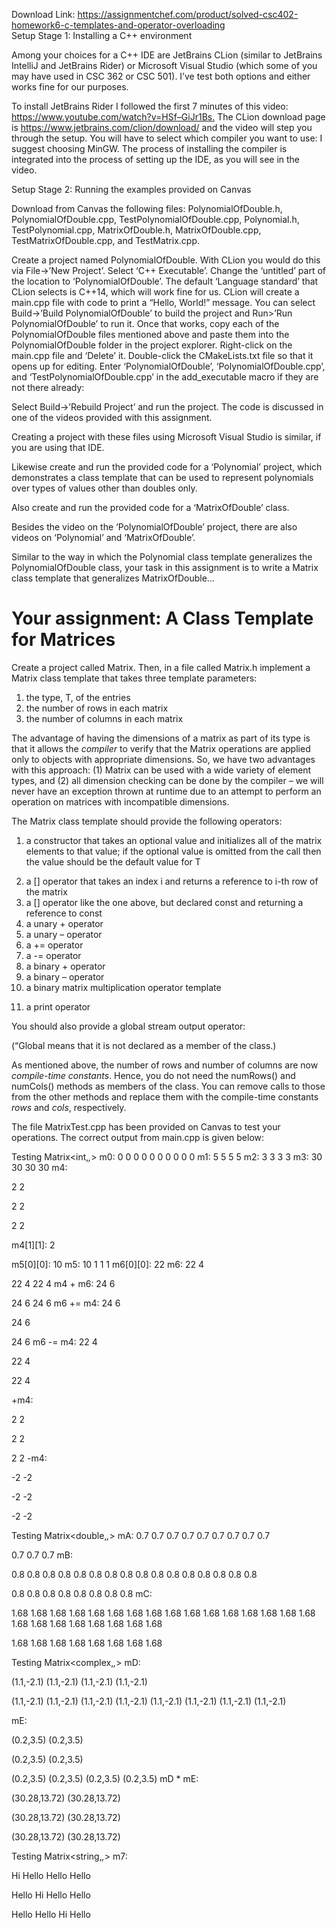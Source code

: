 Download Link: https://assignmentchef.com/product/solved-csc402-homework6-c-templates-and-operator-overloading
<br>
Setup Stage 1:  Installing a C++ environment

Among your choices for a C++ IDE are JetBrains CLion (similar to JetBrains IntelliJ and JetBrains Rider) or Microsoft Visual Studio (which some of you may have used in CSC 362 or CSC 501).  I’ve test both options and either works fine for our purposes.

To install JetBrains Rider I followed the first 7 minutes of this video:  <a href="https://www.youtube.com/watch?v=HSf-GiJr1Bs">https://www.youtube.com/watch?v=HSf</a><a href="https://www.youtube.com/watch?v=HSf-GiJr1Bs">–</a><a href="https://www.youtube.com/watch?v=HSf-GiJr1Bs">GiJr1Bs</a><a href="https://www.youtube.com/watch?v=HSf-GiJr1Bs">.</a>  The CLion download page is https://www.jetbrains.com/clion/download/ and the video will step you through the setup.  You will have to select which compiler you want to use:  I suggest choosing MinGW.  The process of installing the compiler is integrated into the process of setting up the IDE, as you will see in the video.

<strong> </strong>Setup Stage 2:  Running the examples provided on Canvas

Download from Canvas the following files:  PolynomialOfDouble.h, PolynomialOfDouble.cpp, TestPolynomialOfDouble.cpp, Polynomial.h, TestPolynomial.cpp, MatrixOfDouble.h, MatrixOfDouble.cpp, TestMatrixOfDouble.cpp, and TestMatrix.cpp.

Create a project named PolynomialOfDouble.  With CLion you would do this via File-&gt;’New Project’.  Select  ‘C++ Executable’.  Change the ‘untitled’ part of the location to ‘PolynomialOfDouble’.  The default ‘Language standard’ that CLion selects is C++14, which will work fine for us.  CLion will create a main.cpp file with code to print a “Hello, World!” message.  You can select Build-&gt;’Build PolynomialOfDouble’ to build the project and Run&gt;’Run PolynomialOfDouble’ to run it.  Once that works, copy each of the PolynomialOfDouble files mentioned above and paste them into the PolynomialOfDouble folder in the project explorer.  Right-click on the main.cpp file and ‘Delete’ it.  Double-click the CMakeLists.txt file so that it opens up for editing.  Enter ‘PolynomialOfDouble’, ‘PolynomialOfDouble.cpp’, and ‘TestPolynomialOfDouble.cpp’ in the add_executable macro if they are not there already:

Select Build-&gt;’Rebuild Project’ and run the project.  The code is discussed in one of the videos provided with this assignment.

Creating a project with these files using Microsoft Visual Studio is similar, if you are using that IDE.

Likewise create and run the provided code for a ‘Polynomial’ project, which demonstrates a class template that can be used to represent polynomials over types of values other than doubles only.

Also create and run the provided code for a ‘MatrixOfDouble’ class.

Besides the video on the ‘PolynomialOfDouble’ project, there are also videos on ‘Polynomial’ and ‘MatrixOfDouble’.

Similar to the way in which the Polynomial class template generalizes the PolynomialOfDouble class, your task in this assignment is to write a Matrix class template that generalizes MatrixOfDouble…

<h1>Your assignment:  A Class Template for Matrices</h1>




Create a project called Matrix.  Then, in a file called Matrix.h implement a Matrix class template that takes three template parameters:




<ol>

 <li>the type, T, of the entries</li>

 <li>the number of rows in each matrix</li>

 <li>the number of columns in each matrix</li>

</ol>

The advantage of having the dimensions of a matrix as part of its type is that it allows the <em>compiler</em> to verify that the Matrix operations are applied only to objects with appropriate dimensions.  So, we have two advantages with this approach:  (1) Matrix can be used with a wide variety of element types, and (2) all dimension checking can be done by the compiler – we will never have an exception thrown at runtime due to an attempt to perform an operation on matrices with incompatible dimensions.

The Matrix class template should provide the following operators:




<ol>

 <li>a constructor that takes an optional value and initializes all of the matrix elements to that value; if the optional value is omitted from the call then the value should be the default value for T</li>

</ol>




<ol start="2">

 <li>a [] operator that takes an index i and returns a reference to i-th row of the matrix</li>

 <li>a [] operator like the one above, but declared const and returning a reference to const</li>

 <li>a unary + operator</li>

 <li>a unary – operator</li>

 <li>a += operator</li>

 <li>a -= operator</li>

 <li>a binary + operator</li>

 <li>a binary – operator</li>

 <li>a binary matrix multiplication operator template</li>

</ol>




<ol start="11">

 <li>a print operator</li>

</ol>




You should also provide a global stream output operator:







(“Global means that it is not declared as a member of the class.)




As mentioned above, the number of rows and number of columns are now <em>compile-time constants</em>.  Hence, you do not need the numRows() and numCols() methods as members of the class.  You can remove calls to those from the other methods and replace them with the compile-time constants <em>rows</em> and <em>cols</em>, respectively.




The file MatrixTest.cpp has been provided on Canvas to test your operations.  The correct output from main.cpp is given below:




Testing Matrix&lt;int,_,_&gt; m0:  0 0 0 0 0  0 0 0 0 0 m1:  5 5  5 5 m2:  3 3  3 3 m3:  30 30  30 30 m4:

2 2

2 2

2 2

m4[1][1]: 2

m5[0][0]: 10 m5:  10 1  1 1 m6[0][0]: 22 m6:  22 4

22 4  22 4 m4 + m6:  24 6

24 6  24 6 m6 += m4:  24 6

24 6

24 6 m6 -= m4:  22 4

22 4

22 4

+m4:

2 2

2 2

2 2 -m4:

-2 -2

-2 -2

-2 -2




Testing Matrix&lt;double,_,_&gt; mA:  0.7 0.7 0.7  0.7 0.7 0.7  0.7 0.7 0.7

0.7 0.7 0.7 mB:

0.8 0.8 0.8 0.8 0.8 0.8 0.8 0.8  0.8 0.8 0.8 0.8 0.8 0.8 0.8 0.8

0.8 0.8 0.8 0.8 0.8 0.8 0.8 0.8 mC:

1.68 1.68 1.68 1.68 1.68 1.68 1.68 1.68  1.68 1.68 1.68 1.68 1.68 1.68 1.68 1.68  1.68 1.68 1.68 1.68 1.68 1.68 1.68 1.68

1.68 1.68 1.68 1.68 1.68 1.68 1.68 1.68




Testing Matrix&lt;complex,_,_&gt; mD:

(1.1,-2.1) (1.1,-2.1) (1.1,-2.1) (1.1,-2.1)

(1.1,-2.1) (1.1,-2.1) (1.1,-2.1) (1.1,-2.1)  (1.1,-2.1) (1.1,-2.1) (1.1,-2.1) (1.1,-2.1)

mE:

(0.2,3.5) (0.2,3.5)

(0.2,3.5) (0.2,3.5)

(0.2,3.5) (0.2,3.5)  (0.2,3.5) (0.2,3.5) mD * mE:

(30.28,13.72) (30.28,13.72)

(30.28,13.72) (30.28,13.72)

(30.28,13.72) (30.28,13.72)




Testing Matrix&lt;string,_,_&gt; m7:

Hi Hello Hello Hello

Hello    Hi Hello Hello

Hello Hello    Hi Hello


